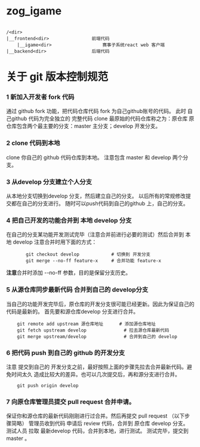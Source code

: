 # zog_igame

```

/<dir>
|__frontend<dir>                前端代码  
    |__igame<dir>                   赛事子系统react web 客户端  
|__backend<dir>                 后端代码  

```


# 关于 git 版本控制规范

### 1 新加入开发者 fork 代码

通过 github fork 功能，把代码仓库代码 fork 为自己github账号的代码。
此时 自己github 代码为完全独立的 完整代码  clone
最原始的代码仓库称之为：原仓库
原仓库包含两个最主要的分支：master 主分支；develop 开发分支。

### 2 clone 代码到本地

clone 你自己的 github 代码仓库到本地。
注意包含 master 和 develop 两个分支。

### 3 从develop 分支建立个人分支

从本地分支切换到develop 分支，然后建立自己的分支。
以后所有的常规修改提交都在自己的分支进行。
随时可以push代码到自己的github 上，自己的分支。

### 4 把自己开发的功能合并到 本地 develop 分支

在自己的分支某功能开发测试完毕（注意合并前进行必要的测试）然后合并到 本地 develop
注意合并时用下面的方式：
```
    　　git checkout develop            # 切换到 开发分支
    　　git merge --no-ff feature-x     # 合并功能 feature-x
```
**注意**合并时添加 --no-ff 参数，目的是保留分支历史。

### 5 从源仓库同步最新代码 合并到自己的 develop分支
当自己的功能开发完毕后，原仓库的开发分支很可能已经更新。因此为保证自己的代码是最新的。
首先要和源仓库develop 分支进行合并。

        git remote add upstream 源仓库地址      # 添加源仓库地址
        git fetch upstream develop              # 拉去源仓库最新代码
        git merge upstream/develop              # 合并到自己的 develop

### 6 把代码 push 到自己的 github 的开发分支
注意 提交到自己的 开发分支之前，最好按照上面的步骤先拉去合并最新代码。避免时间太久
造成比较大的差异。也可以几次提交后，再和源分支进行合并。

        git push origin develop

### 7 向原仓库管理员提交 pull request 合并申请。
保证你和源仓库的最新代码刚刚进行过合并。然后再提交 pull request
（以下步骤简略）
管理员收到代码 申请后 review 代码，合并到 原仓库 develop 分支。
测试人员 拉取 最新develop 代码，合并到本地，进行测试。
测试完毕，提交到 master 。
